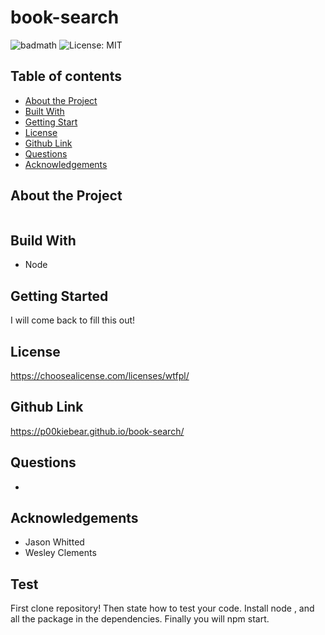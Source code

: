 # book-search

![badmath](https://img.shields.io/github/languages/top/nielsenjared/badmath)
![License: MIT](https://img.shields.io/badge/License-wtfpl-yellow.svg)

## Table of contents

- [About the Project](#about-the-project)
- [Built With](#built-with)
- [Getting Start](#getting-start)
- [License](#license)
- [Github Link](#github-link)
- [Questions](#questions)
- [Acknowledgements](#acknowledgements)

## About the Project

```

```

## Build With

- Node

## Getting Started

I will come back to fill this out!

## License

https://choosealicense.com/licenses/wtfpl/

## Github Link

https://p00kiebear.github.io/book-search/

## Questions

-

## Acknowledgements

- Jason Whitted
- Wesley Clements

## Test

First clone repository!
Then state how to test your code.
Install node , and all the package in the dependencies.
Finally you will npm start.
